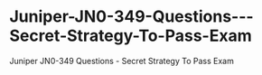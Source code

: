 # Juniper-JN0-349-Questions---Secret-Strategy-To-Pass-Exam
Juniper JN0-349 Questions - Secret Strategy To Pass Exam
